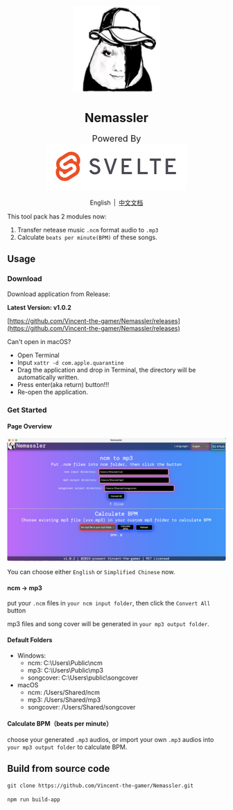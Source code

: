 <p align="center">
  <img src="./.github/TitleLogo.png" width="200" height="200"/>
</p>
<h1 align="center">Nemassler</h1>

<p align="center">
  <span style="font-size: 20px;">Powered By</span>
  <br/>
  <a href="https://www.svelte.cn/" target="_blank">
    <img src="./.github/svelte.png"/>
  </a>
  <br/>
</p>

<p align="center">
  <span>English</span>
  <span style="margin: 3px;">|</span>
  <a href="./README_ZH.md" target="_blank">中文文档</a>
</p>

This tool pack has 2 modules now:
1. Transfer netease music `.ncm` format audio to `.mp3`
2. Calculate `beats per minute(BPM)` of these songs.

## Usage

### Download
Download application from Release: 

**Latest Version: v1.0.2**

[https://github.com/Vincent-the-gamer/Nemassler/releases](https://github.com/Vincent-the-gamer/Nemassler/releases)

Can't open in macOS?
* Open Terminal
* Input `xattr -d com.apple.quarantine `
* Drag the application and drop in Terminal, the directory will be automatically written.
* Press enter(aka return) button!!!
* Re-open the application.

### Get Started

#### Page Overview

![page](./.github/page.png)

You can choose either `English` or `Simplified Chinese` now.

#### ncm -> mp3
put your `.ncm` files in `your ncm input folder`, then click the `Convert All` button

mp3 files and song cover will be generated in `your mp3 output folder`.

#### Default Folders
* Windows: 
    * ncm: C:\\Users\\Public\\ncm
    * mp3: C:\\Users\\Public\\mp3
    * songcover: C:\\Users\\public\\songcover
* macOS
    * ncm: /Users/Shared/ncm
    * mp3: /Users/Shared/mp3
    * songcover: /Users/Shared/songcover

#### Calculate BPM（beats per minute）
choose your generated `.mp3` audios, or import your own `.mp3` audios into `your mp3 output folder` to calculate BPM.

## Build from source code
~~~shell
git clone https://github.com/Vincent-the-gamer/Nemassler.git

npm run build-app
~~~